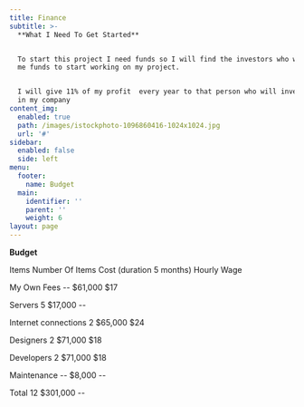 ```yaml
---
title: Finance
subtitle: >-
  **What I Need To Get Started**


  To start this project I need funds so I will find the investors who will give
  me funds to start working on my project.


  I will give 11% of my profit  every year to that person who will invest money
  in my company
content_img:
  enabled: true
  path: /images/istockphoto-1096860416-1024x1024.jpg
  url: '#'
sidebar:
  enabled: false
  side: left
menu:
  footer:
    name: Budget
  main:
    identifier: ''
    parent: ''
    weight: 6
layout: page
---
```

**Budget**

Items	                         Number Of  Items	      Cost (duration 5 months)	        Hourly Wage

My Own Fees                  	--	                              $61,000                         	     $17 

Servers	                                5	                              $17,000 	                              --

Internet connections	       2	                              $65,000                       	     $24 

Designers	                       2                                     $71,000 	                             $18 

Developers	                       2	                              $71,000 	                             $18 

Maintenance                        --	                             $8,000 	                              --

Total	                            12	                             $301,000 	                              --
